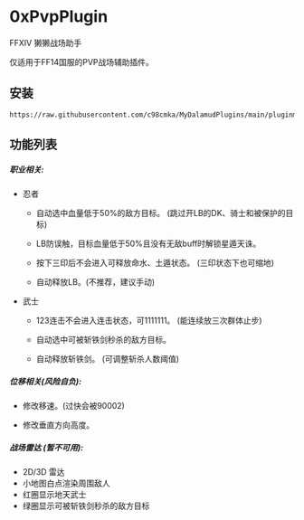 # 0xPvpPlugin
FFXIV 獭獭战场助手

仅适用于FF14国服的PVP战场辅助插件。

## 安装
```
https://raw.githubusercontent.com/c98cmka/MyDalamudPlugins/main/pluginmaster.json
```

## 功能列表

##### 职业相关:

- 忍者
  - 自动选中血量低于50%的敌方目标。 (跳过开LB的DK、骑士和被保护的目标)

  - LB防误触，目标血量低于50%且没有无敌buff时解锁星遁天诛。

  - 按下三印后不会进入可释放命水、土遁状态。 (三印状态下也可缩地)

  - 自动释放LB。(不推荐，建议手动)

- 武士
  - 123连击不会进入连击状态，可1111111。 (能连续放三次群体止步)

  - 自动选中可被斩铁剑秒杀的敌方目标。

  - 自动释放斩铁剑。 (可调整斩杀人数阈值)

##### 位移相关(风险自负):

- 修改移速。(过快会被90002)

- 修改垂直方向高度。

##### 战场雷达 (暂不可用):
- 2D/3D 雷达
- 小地图白点渲染周围敌人
- 红圈显示地天武士
- 绿圈显示可被斩铁剑秒杀的敌方目标
